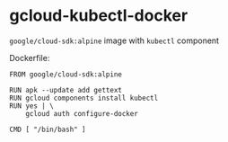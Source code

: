 # gcloud-kubectl-docker
`google/cloud-sdk:alpine` image with `kubectl` component

Dockerfile:
```
FROM google/cloud-sdk:alpine

RUN apk --update add gettext
RUN gcloud components install kubectl
RUN yes | \
    gcloud auth configure-docker

CMD [ "/bin/bash" ]

```
